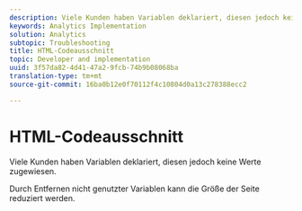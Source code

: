 ```yaml
---
description: Viele Kunden haben Variablen deklariert, diesen jedoch keine Werte zugewiesen.
keywords: Analytics Implementation
solution: Analytics
subtopic: Troubleshooting
title: HTML-Codeausschnitt
topic: Developer and implementation
uuid: 3f57da82-4d41-47a2-9fcb-74b9b08068ba
translation-type: tm+mt
source-git-commit: 16ba0b12e0f70112f4c10804d0a13c278388ecc2

---
```



# HTML-Codeausschnitt

Viele Kunden haben Variablen deklariert, diesen jedoch keine Werte zugewiesen.

Durch Entfernen nicht genutzter Variablen kann die Größe der Seite reduziert werden.

